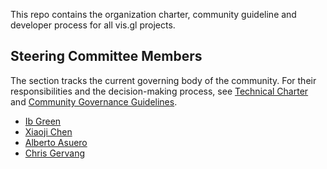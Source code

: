 This repo contains the organization charter, community guideline and developer process for all vis.gl projects.


## Steering Committee Members

The section tracks the current governing body of the community. For their responsibilities and the decision-making process, see [Technical Charter](/Technical%20Charter.md) and [Community Governance Guidelines](/governance.md).

- [Ib Green](https://github.com/ibgreen)
- [Xiaoji Chen](https://github.com/Pessimistress)
- [Alberto Asuero](https://github.com/alasarr)
- [Chris Gervang](https://github.com/chrisgervang)